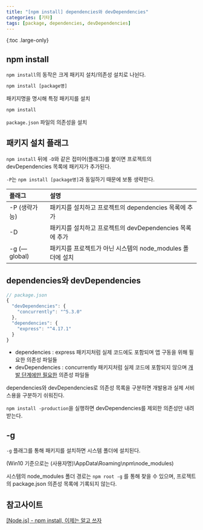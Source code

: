 ```yaml
---
title: "[npm install] dependencies와 devDependencies"
categories: [기타]
tags: [package, dependencies, devDependencies]
---
```


{:toc .large-only}

## npm install

`npm install`의 동작은 크게 패키지 설치/의존성 설치로 나뉜다.

```js
npm install [package명]
```

패키지명을 명시해 특정 패키지를 설치

```js
npm install
```

`package.json` 파일의 의존성을 설치

## 패키지 설치 플래그

`npm install` 뒤에 `-D`와 같은 접미어(플래그)를 붙이면 프로젝트의 devDependencies 목록에 패키지가 추가된다.

`-P`는 `npm install [package명]`과 동일하기 때문에 보통 생략한다.

| 플래그        | 설명                                                       |
| :------------ | :--------------------------------------------------------- |
| -P (생략가능) | 패키지를 설치하고 프로젝트의 dependencies 목록에 추가      |
| -D            | 패키지를 설치하고 프로젝트의 devDependencies 목록에 추가   |
| -g (—global)  | 패키지를 프로젝트가 아닌 시스템의 node_modules 폴더에 설치 |

## dependencies와 devDependencies

```js
// package.json
{
  "devDependencies": {
    "concurrently": "^5.3.0"
  },
  "dependencies": {
    "express": "^4.17.1"
  }
}
```

- dependencies : express 패키지처럼 실제 코드에도 포함되며 앱 구동을 위해 필요한 의존성 파일들
- devDependencies : concurrently 패키지처럼 실제 코드에 포함되지 않으며 <u>개발 단계에만 필요한</u> 의존성 파일들

dependencies와 devDependencies로 의존성 목록을 구분하면 개발용과 실제 서비스용을 구분하기 쉬워진다.

`npm install -production`을 실행하면 devDependencies를 제외한 의존성만 내려받는다.

## -g

`-g` 플래그를 통해 패키지를 설치하면 시스템 폴더에 설치된다.

(Win10 기준으로는 (사용자명)\AppData\Roaming\npm\node_modules)

시스템의 node_modules 폴더 경로는 `npm root -g` 를 통해 찾을 수 있으며, 프로젝트의 package.json 의존성 목록에 기록되지 않는다.

## 참고사이트

[[Node.js] - npm install, 이제는 알고 쓰자](https://c17an.netlify.app/blog/node.js/npm-install-%EC%A0%95%EB%A6%AC/article/)
